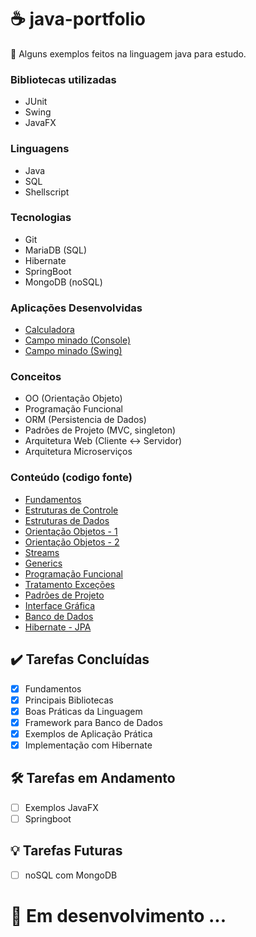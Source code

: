 #  ☕ java-portfolio

📘 Alguns exemplos feitos na linguagem java para estudo.

### Bibliotecas utilizadas
- JUnit
- Swing
- JavaFX

### Linguagens
- Java
- SQL
- Shellscript

### Tecnologias
- Git
- MariaDB (SQL)
- Hibernate
- SpringBoot
- MongoDB (noSQL)

### Aplicações Desenvolvidas
- [Calculadora](https://github.com/djmjm/java-portfolio/tree/main/Calculadora)
- [Campo minado (Console)](https://github.com/djmjm/java-portfolio/tree/main/CampoMinado)
- [Campo minado (Swing)](https://github.com/djmjm/java-portfolio/tree/main/CampoMinadoSwing)

### Conceitos
- OO (Orientação Objeto)
- Programação Funcional
- ORM (Persistencia de Dados)
- Padrões de Projeto (MVC, singleton)
- Arquitetura Web (Cliente <-> Servidor)
- Arquitetura Microserviços


### Conteúdo (codigo fonte)
- [Fundamentos](https://github.com/djmjm/java-portfolio/tree/main/Exemplos/src/fundamentos)
- [Estruturas de Controle](https://github.com/djmjm/java-portfolio/tree/main/Exemplos/src/lacos)
- [Estruturas de Dados](https://github.com/djmjm/java-portfolio/tree/main/Exemplos/src/estruturasdedados)
- [Orientação Objetos - 1](https://github.com/djmjm/java-portfolio/tree/main/Exemplos/src/poo)
- [Orientação Objetos - 2](https://github.com/djmjm/java-portfolio/tree/main/Exemplos/src/poopatterns)
- [Streams](https://github.com/djmjm/java-portfolio/tree/main/Exemplos/src/streamapi)
- [Generics](https://github.com/djmjm/java-portfolio/tree/main/Exemplos/src/generics)
- [Programação Funcional](https://github.com/djmjm/java-portfolio/tree/main/Exemplos/src/funcional)
- [Tratamento Exceções](https://github.com/djmjm/java-portfolio/tree/main/Exemplos/src/excecao)
- [Padrões de Projeto](https://github.com/djmjm/java-portfolio/tree/main/Exemplos/src/padroes)
- [Interface Gráfica](https://github.com/djmjm/java-portfolio/tree/main/Exemplos/src/swing)
- [Banco de Dados](https://github.com/djmjm/java-portfolio/tree/main/Exemplos/src/jdbc)
- [Hibernate - JPA](https://github.com/djmjm/java-portfolio/tree/main/JPA/src/main/java)

## ✔️ Tarefas Concluídas
- [x] Fundamentos
- [x] Principais Bibliotecas
- [x] Boas Práticas da Linguagem
- [x] Framework para Banco de Dados
- [x] Exemplos de Aplicação Prática
- [x] Implementação com Hibernate

## 🛠️ Tarefas em Andamento
- [ ] Exemplos JavaFX
- [ ] Springboot

## 💡 Tarefas Futuras
- [ ] noSQL com MongoDB


# 🚧 Em desenvolvimento ...

